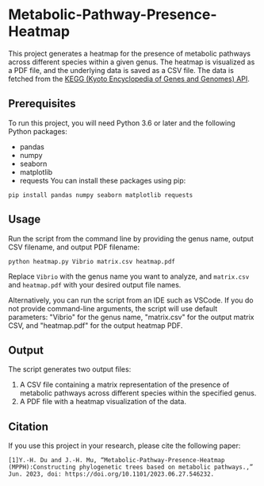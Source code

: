 # Metabolic-Pathway-Presence-Heatmap

This project generates a heatmap for the presence of metabolic pathways across different species within a given genus. The heatmap is visualized as a PDF file, and the underlying data is saved as a CSV file. The data is fetched from the [KEGG (Kyoto Encyclopedia of Genes and Genomes) API](https://www.kegg.jp/kegg/rest/keggapi.html).

## Prerequisites
To run this project, you will need Python 3.6 or later and the following Python packages:

+ pandas
+ numpy
+ seaborn
+ matplotlib
+ requests
You can install these packages using pip:

```
pip install pandas numpy seaborn matplotlib requests
```

## Usage
Run the script from the command line by providing the genus name, output CSV filename, and output PDF filename:

```
python heatmap.py Vibrio matrix.csv heatmap.pdf
```

Replace `Vibrio` with the genus name you want to analyze, and `matrix.csv` and `heatmap.pdf` with your desired output file names.

Alternatively, you can run the script from an IDE such as VSCode. If you do not provide command-line arguments, the script will use default parameters: "Vibrio" for the genus name, "matrix.csv" for the output matrix CSV, and "heatmap.pdf" for the output heatmap PDF.

## Output
The script generates two output files:

1. A CSV file containing a matrix representation of the presence of metabolic pathways across different species within the specified genus.
2. A PDF file with a heatmap visualization of the data.

## Citation

If you use this project in your research, please cite the following paper:

```
[1]Y.-H. Du and J.-H. Mu, “Metabolic-Pathway-Presence-Heatmap (MPPH):Constructing phylogenetic trees based on metabolic pathways.,” Jun. 2023, doi: https://doi.org/10.1101/2023.06.27.546232.
```